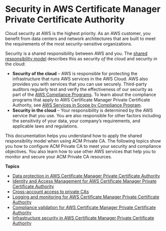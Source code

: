# Security in AWS Certificate Manager Private Certificate Authority<a name="security"></a>

Cloud security at AWS is the highest priority\. As an AWS customer, you benefit from data centers and network architectures that are built to meet the requirements of the most security\-sensitive organizations\.

Security is a shared responsibility between AWS and you\. The [shared responsibility model](http://aws.amazon.com/compliance/shared-responsibility-model/) describes this as security *of* the cloud and security *in* the cloud:
+ **Security of the cloud** – AWS is responsible for protecting the infrastructure that runs AWS services in the AWS Cloud\. AWS also provides you with services that you can use securely\. Third\-party auditors regularly test and verify the effectiveness of our security as part of the [AWS Compliance Programs](http://aws.amazon.com/compliance/programs/)\. To learn about the compliance programs that apply to AWS Certificate Manager Private Certificate Authority, see [AWS Services in Scope by Compliance Program](http://aws.amazon.com/compliance/services-in-scope/)\.
+ **Security in the cloud** – Your responsibility is determined by the AWS service that you use\. You are also responsible for other factors including the sensitivity of your data, your company’s requirements, and applicable laws and regulations\. 

This documentation helps you understand how to apply the shared responsibility model when using ACM Private CA\. The following topics show you how to configure ACM Private CA to meet your security and compliance objectives\. You also learn how to use other AWS services that help you to monitor and secure your ACM Private CA resources\. 

**Topics**
+ [Data protection in AWS Certificate Manager Private Certificate Authority](data-protection.md)
+ [Identity and Access Management for AWS Certificate Manager Private Certificate Authority](security-iam.md)
+ [Cross\-account access to private CAs](pca-resource-sharing.md)
+ [Logging and monitoring for AWS Certificate Manager Private Certificate Authority](security-logging-and-monitoring.md)
+ [Compliance validation for AWS Certificate Manager Private Certificate Authority](security-compliance-validation.md)
+ [Infrastructure security in AWS Certificate Manager Private Certificate Authority](infrastructure-security.md)